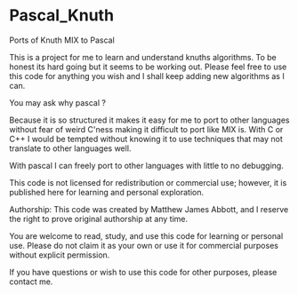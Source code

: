 # Pascal_Knuth
Ports of Knuth MIX to Pascal

This is a project for me to learn and understand knuths algorithms. 
To be honest its hard going but it seems to be working out.
Please feel free to use this code for anything you wish and I shall keep adding new algorithms as I can.


You may ask why pascal ?

Because it is so structured it makes it easy for me to port to other languages without fear of weird C'ness making
it difficult to port like MIX is. With C or C++ I would be tempted without knowing it to use techniques that may not translate to
other languages well.

With pascal I can freely port to other languages with little to no debugging.

This code is not licensed for redistribution or commercial use; however, it is published here for learning and personal exploration.

Authorship: This code was created by Matthew James Abbott, and I reserve the right to prove original authorship at any time.

You are welcome to read, study, and use this code for learning or personal use. Please do not claim it as your own or use it for commercial purposes without explicit permission.

If you have questions or wish to use this code for other purposes, please contact me.
